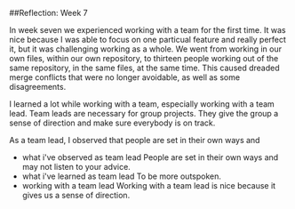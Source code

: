 ##Reflection: Week 7

In week seven we experienced working with a team for the first time. It was nice because I was able to focus on one particual feature and really perfect it, but it was challenging working as a whole. We went from working in our own files, within our own repository, to thirteen people working out of the same repository, in the same files, at the same time. This caused dreaded merge conflicts that were no longer avoidable, as well as some disagreements.

I learned a lot while working with a team, especially working with a team lead. Team leads are necessary for group projects. They give the group a sense of direction and make sure everybody is on track.

As a team lead, I observed that people are set in their own ways and 

- what i've observed as team lead
People are set in their own ways and may not listen to your advice.
- what i've learned as team lead
To be more outspoken.
- working with a team lead
Working with a team lead is nice because it gives us a sense of direction. 
